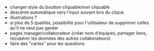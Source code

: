 - changer style du boutton cliquable/non cliquable
- descente automatique vers l'input suivant lors du clique
- illustrations ?
- si plus de 5 qualités, possibilité pour l'utilisateur de supprimer celles qu'il ne veut pas garder
- pages manager/collaborateur (créer nom d'équipes, partager liens, récupérer les données des autres collaborateurs)
- faire des "cartes" pour les questions
